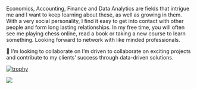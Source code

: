 Economics, Accounting, Finance and Data Analytics are fields that intrigue me and I want to keep learning about these, as well as growing in them. With a very social personality, I find it easy to get into contact with other people and form long lasting relationships. In my free time, you will often see me playing chess online, read a book or taking a new course to learn something. Looking forward to network with like minded professionals. 

👯 I’m looking to collaborate on I’m driven to collaborate on exciting projects and contribute to my clients’ success through data-driven solutions.

[![trophy](https://github-profile-trophy.vercel.app/?username=MattiaMDR)](https://github.com/ryo-ma/github-profile-trophy)


[![](https://visitcount.itsvg.in/api?id=MattiaMDR&label=Profile%20Views&pretty=false)](https://visitcount.itsvg.in)

<!---
MattiaMDR/MattiaMDR is a ✨ special ✨ repository because its `README.md` (this file) appears on your GitHub profile.
You can click the Preview link to take a look at your changes.
--->
